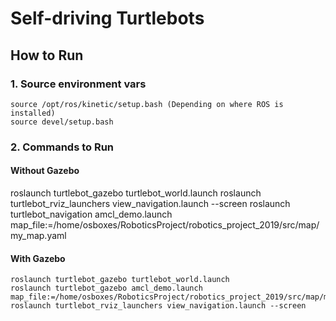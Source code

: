 # Self-driving Turtlebots
## How to Run
### 1. Source environment vars
```
source /opt/ros/kinetic/setup.bash (Depending on where ROS is installed)
source devel/setup.bash
```

### 2. Commands to Run
#### Without Gazebo
roslaunch turtlebot_gazebo turtlebot_world.launch
roslaunch turtlebot_rviz_launchers view_navigation.launch --screen
roslaunch turtlebot_navigation amcl_demo.launch map_file:=/home/osboxes/RoboticsProject/robotics_project_2019/src/map/my_map.yaml


#### With Gazebo
```
roslaunch turtlebot_gazebo turtlebot_world.launch
roslaunch turtlebot_gazebo amcl_demo.launch map_file:=/home/osboxes/RoboticsProject/robotics_project_2019/src/map/my_map.yaml
roslaunch turtlebot_rviz_launchers view_navigation.launch --screen
```



